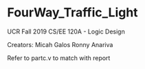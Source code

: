 # FourWay_Traffic_Light
UCR Fall 2019 CS/EE 120A - Logic Design

Creators:
Micah Galos
Ronny Anariva

Refer to partc.v to match with report

